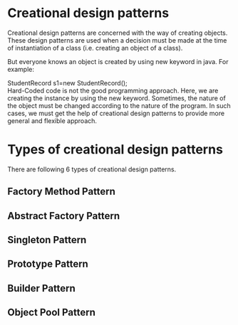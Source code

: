 # Creational design patterns
Creational design patterns are concerned with the way of creating objects. These design patterns are used when a decision must be made at the time of instantiation of a class (i.e. creating an object of a class).

But everyone knows an object is created by using new keyword in java. For example:

StudentRecord s1=new StudentRecord();  
Hard-Coded code is not the good programming approach. Here, we are creating the instance by using the new keyword. Sometimes, the nature of the object must be changed according to the nature of the program. In such cases, we must get the help of creational design patterns to provide more general and flexible approach.

# Types of creational design patterns
There are following 6 types of creational design patterns.

## Factory Method Pattern
## Abstract Factory Pattern
## Singleton Pattern
## Prototype Pattern
## Builder Pattern
## Object Pool Pattern
